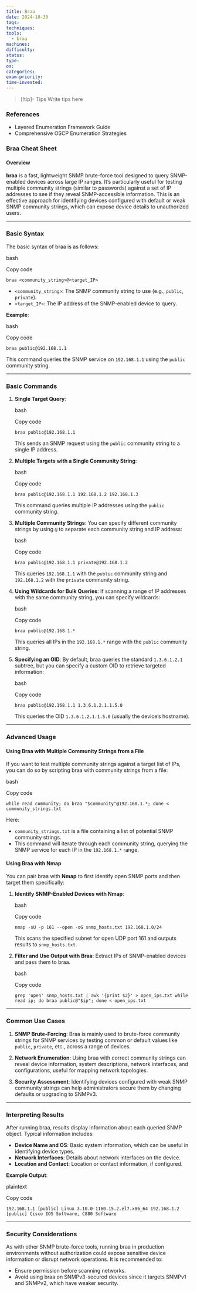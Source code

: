 ```yaml
---
title: Braa
date: 2024-10-30
tags: 
techniques: 
tools:
  - braa
machines: 
difficulty: 
status: 
type: 
os: 
categories: 
exam-priority: 
time-invested:
---
```

>[!tip]- Tips
>Write tips here

### References
- Layered Enumeration Framework Guide
- Comprehensive OSCP Enumeration Strategies

### Braa Cheat Sheet

#### **Overview**

**braa** is a fast, lightweight SNMP brute-force tool designed to query SNMP-enabled devices across large IP ranges. It’s particularly useful for testing multiple community strings (similar to passwords) against a set of IP addresses to see if they reveal SNMP-accessible information. This is an effective approach for identifying devices configured with default or weak SNMP community strings, which can expose device details to unauthorized users.

---

### **Basic Syntax**

The basic syntax of braa is as follows:

bash

Copy code

`braa <community_string>@<target_IP>`

- `<community_string>`: The SNMP community string to use (e.g., `public`, `private`).
- `<target_IP>`: The IP address of the SNMP-enabled device to query.

**Example**:

bash

Copy code

`braa public@192.168.1.1`

This command queries the SNMP service on `192.168.1.1` using the `public` community string.

---

### **Basic Commands**

1. **Single Target Query**:
    
    bash
    
    Copy code
    
    `braa public@192.168.1.1`
    
    This sends an SNMP request using the `public` community string to a single IP address.
    
2. **Multiple Targets with a Single Community String**:
    
    bash
    
    Copy code
    
    `braa public@192.168.1.1 192.168.1.2 192.168.1.3`
    
    This command queries multiple IP addresses using the `public` community string.
    
3. **Multiple Community Strings**: You can specify different community strings by using `@` to separate each community string and IP address:
    
    bash
    
    Copy code
    
    `braa public@192.168.1.1 private@192.168.1.2`
    
    This queries `192.168.1.1` with the `public` community string and `192.168.1.2` with the `private` community string.
    
4. **Using Wildcards for Bulk Queries**: If scanning a range of IP addresses with the same community string, you can specify wildcards:
    
    bash
    
    Copy code
    
    `braa public@192.168.1.*`
    
    This queries all IPs in the `192.168.1.*` range with the `public` community string.
    
5. **Specifying an OID**: By default, braa queries the standard `1.3.6.1.2.1` subtree, but you can specify a custom OID to retrieve targeted information:
    
    bash
    
    Copy code
    
    `braa public@192.168.1.1 1.3.6.1.2.1.1.5.0`
    
    This queries the OID `1.3.6.1.2.1.1.5.0` (usually the device’s hostname).
    

---

### **Advanced Usage**

#### **Using Braa with Multiple Community Strings from a File**

If you want to test multiple community strings against a target list of IPs, you can do so by scripting braa with community strings from a file:

bash

Copy code

`while read community; do braa "$community"@192.168.1.*; done < community_strings.txt`

Here:

- `community_strings.txt` is a file containing a list of potential SNMP community strings.
- This command will iterate through each community string, querying the SNMP service for each IP in the `192.168.1.*` range.

#### **Using Braa with Nmap**

You can pair braa with **Nmap** to first identify open SNMP ports and then target them specifically:

1. **Identify SNMP-Enabled Devices with Nmap**:
    
    bash
    
    Copy code
    
    `nmap -sU -p 161 --open -oG snmp_hosts.txt 192.168.1.0/24`
    
    This scans the specified subnet for open UDP port 161 and outputs results to `snmp_hosts.txt`.
    
2. **Filter and Use Output with Braa**: Extract IPs of SNMP-enabled devices and pass them to braa.
    
    bash
    
    Copy code
    
    `grep 'open' snmp_hosts.txt | awk '{print $2}' > open_ips.txt while read ip; do braa public@"$ip"; done < open_ips.txt`
    

---

### **Common Use Cases**

1. **SNMP Brute-Forcing**: Braa is mainly used to brute-force community strings for SNMP services by testing common or default values like `public`, `private`, etc., across a range of devices.
    
2. **Network Enumeration**: Using braa with correct community strings can reveal device information, system descriptions, network interfaces, and configurations, useful for mapping network topologies.
    
3. **Security Assessment**: Identifying devices configured with weak SNMP community strings can help administrators secure them by changing defaults or upgrading to SNMPv3.
    

---

### **Interpreting Results**

After running braa, results display information about each queried SNMP object. Typical information includes:

- **Device Name and OS**: Basic system information, which can be useful in identifying device types.
- **Network Interfaces**: Details about network interfaces on the device.
- **Location and Contact**: Location or contact information, if configured.

**Example Output**:

plaintext

Copy code

`192.168.1.1 [public] Linux 3.10.0-1160.15.2.el7.x86_64 192.168.1.2 [public] Cisco IOS Software, C880 Software`

---

### **Security Considerations**

As with other SNMP brute-force tools, running braa in production environments without authorization could expose sensitive device information or disrupt network operations. It is recommended to:

- Ensure permission before scanning networks.
- Avoid using braa on SNMPv3-secured devices since it targets SNMPv1 and SNMPv2, which have weaker security.